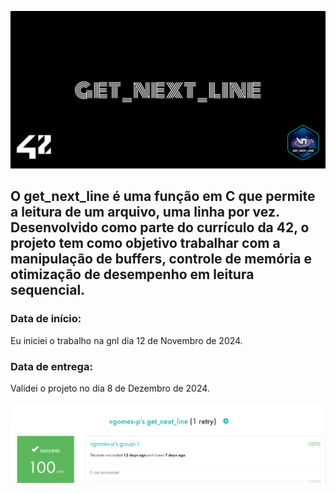![cover](images/cover-get_next_line.png)
## O get_next_line é uma função em C que permite a leitura de um arquivo, uma linha por vez. Desenvolvido como parte do currículo da 42, o projeto tem como objetivo trabalhar com a manipulação de buffers, controle de memória e otimização de desempenho em leitura sequencial.

### Data de início:
Eu iniciei o trabalho na gnl dia 12 de Novembro de 2024.
### Data de entrega:
Validei o projeto no dia 8 de Dezembro de 2024.

![print_intra](images/gnl.png)
